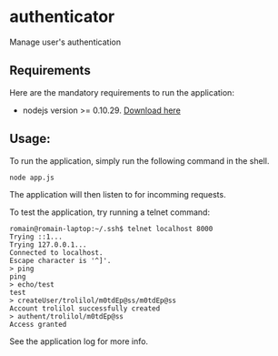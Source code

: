 authenticator
=============

Manage user's authentication

## Requirements

Here are the mandatory requirements to run the application:
* nodejs version >= 0.10.29. [Download here](http://nodejs.org/download/)

## Usage: 

To run the application, simply run the following command in the shell. 
```
node app.js
```
The application will then listen to for incomming requests.

To test the application, try running a telnet command:
```
romain@romain-laptop:~/.ssh$ telnet localhost 8000
Trying ::1...
Trying 127.0.0.1...
Connected to localhost.
Escape character is '^]'.
> ping
ping
> echo/test
test
> createUser/trolilol/m0tdEp@ss/m0tdEp@ss
Account trolilol successfully created
> authent/trolilol/m0tdEp@ss
Access granted
```
See the application log for more info.
